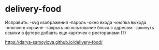 # delivery-food

Исправить:
-svg изображения
-пароль
-окно входа
-кнопка выхода
-кнопки в корзине
-закрыть использование блока с адресом
-закинуть ссылки в футере
добавть еще карточек с ресторанами (?)

https://darya-samoylova.github.io/delivery-food/

